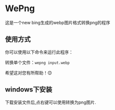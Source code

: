 # WePng

这是一个new bing生成的webp图片格式转换png的程序

## 使用方式

你可以使用以下命令来运行此程序：

转换单个文件：`wepng input.webp`

希望这对您有所帮助！😊

## windows下安装

下载安装文件后,点右键可以使用转换为png图片.